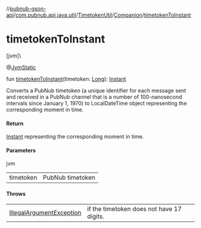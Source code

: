 //[pubnub-gson-api](../../../../index.md)/[com.pubnub.api.java.util](../../index.md)/[TimetokenUtil](../index.md)/[Companion](index.md)/[timetokenToInstant](timetoken-to-instant.md)

# timetokenToInstant

[jvm]\

@[JvmStatic](https://kotlinlang.org/api/latest/jvm/stdlib/kotlin.jvm/-jvm-static/index.html)

fun [timetokenToInstant](timetoken-to-instant.md)(timetoken: [Long](https://kotlinlang.org/api/latest/jvm/stdlib/kotlin/-long/index.html)): [Instant](https://docs.oracle.com/javase/8/docs/api/java/time/Instant.html)

Converts a PubNub timetoken (a unique identifier for each message sent and received in a PubNub channel that is a number of 100-nanosecond intervals since January 1, 1970) to LocalDateTime object representing the corresponding moment in time.

#### Return

[Instant](https://docs.oracle.com/javase/8/docs/api/java/time/Instant.html) representing the corresponding moment in time.

#### Parameters

jvm

| | |
|---|---|
| timetoken | PubNub timetoken |

#### Throws

| | |
|---|---|
| [IllegalArgumentException](https://kotlinlang.org/api/latest/jvm/stdlib/kotlin/-illegal-argument-exception/index.html) | if the timetoken does not have 17 digits. |
